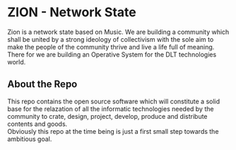 # ZION - Network State

Zion is a network state based on Music. We are building a
community which shall be united by a strong ideology of
collectivism with the sole aim to make the people of the
community thrive and live a life full of meaning. There for
we are building an Operative System for the DLT technologies
world.

## About the Repo

This repo contains the open source software which will
constitute a solid base for the relazation of all the
informatic technologies needed by the community to crate,
design, project, develop, produce and distribute contents
and goods. </br>Obviously this repo at the time being is
just a first small step towards the ambitious goal.
